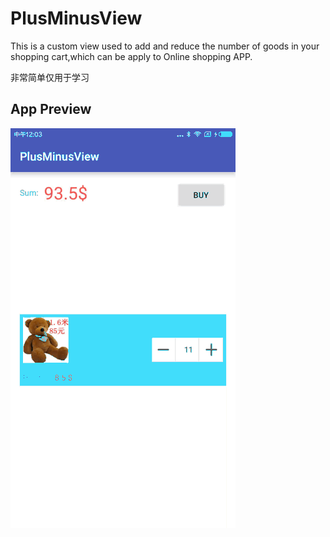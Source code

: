 # PlusMinusView
This is a custom view used to add and reduce the number of goods in your  shopping cart,which can be apply to Online shopping APP.

非常简单仅用于学习


## App Preview
![](gif/plusminus.gif)

